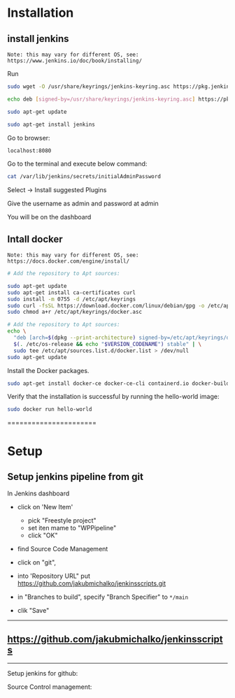 # Installation

## install jenkins

`Note: this may vary for different OS, see: https://www.jenkins.io/doc/book/installing/`

Run

```sh
sudo wget -O /usr/share/keyrings/jenkins-keyring.asc https://pkg.jenkins.io/debian-stable/jenkins.io-2023.key

echo deb [signed-by=/usr/share/keyrings/jenkins-keyring.asc] https://pkg.jenkins.io/debian-stable binary/ | sudo tee /etc/apt/sources.list.d/jenkins.list > /dev/null

sudo apt-get update

sudo apt-get install jenkins
```

Go to browser:

```sh
localhost:8080
```

Go to the terminal and execute below command:

```sh
cat /var/lib/jenkins/secrets/initialAdminPassword
```

Select -> Install suggested Plugins

Give the username as admin and password at admin

You will be on the dashboard

## Intall docker

`Note: this may vary for different OS, see: https://docs.docker.com/engine/install/`

```sh
# Add the repository to Apt sources:

sudo apt-get update
sudo apt-get install ca-certificates curl
sudo install -m 0755 -d /etc/apt/keyrings
sudo curl -fsSL https://download.docker.com/linux/debian/gpg -o /etc/apt/keyrings/docker.asc
sudo chmod a+r /etc/apt/keyrings/docker.asc

# Add the repository to Apt sources:
echo \
  "deb [arch=$(dpkg --print-architecture) signed-by=/etc/apt/keyrings/docker.asc] https://download.docker.com/linux/debian \
  $(. /etc/os-release && echo "$VERSION_CODENAME") stable" | \
  sudo tee /etc/apt/sources.list.d/docker.list > /dev/null
sudo apt-get update
```

Install the Docker packages.

```sh
sudo apt-get install docker-ce docker-ce-cli containerd.io docker-buildx-plugin docker-compose-plugin
```

Verify that the installation is successful by running the hello-world image:

```sh
sudo docker run hello-world
```

======================

# Setup

## Setup jenkins pipeline from git

In Jenkins dashboard

- click on 'New Item'

  - pick "Freestyle project"
  - set iten mame to "WPPipeline"
  - click "OK"

- find Source Code Management
- click on "git",
- into 'Repository URL" put https://github.com/jakubmichalko/jenkinsscripts.git
- in "Branches to build", specify "Branch Specifier" to `*/main`
- clik "Save"

---

## https://github.com/jakubmichalko/jenkinsscripts

---

Setup jenkins for github:

Source Control management:
